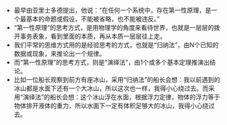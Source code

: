 - 最早由亚里士多德提出，他说：“在任何一个系统中，存在第一性原理，是一个最基本的命题或假设，不能被省略，也不能被违反。”
- “第一性原理”的思考方式，是用物理学的角度来看待世界，也就是一层层的拨开事务表象，看到里面的本质，再从本质一层层往上走。
- 我们平常的思维方式用的是经验思考的方式，也就是“归纳法”，由N个已知的数据或现象，来推论出一个规律。
- 而“第一性原理”的思考方式，则是“演绎法”，由1个或多个基本定理推演出结论。
- 比如一位船长观察到前方有座冰山，采用“归纳法”的船长会想：我以前遇到的冰山都是水面下还有一个大冰山，所以这次也一样，我得小心绕过去。而采用“演绎法”的船长会想：这个冰山浮在水面，根据浮力定律，物体的浮力等于物体排开液体的重力，所以水面下一定有体积足够大的冰山，我得小心绕过去。